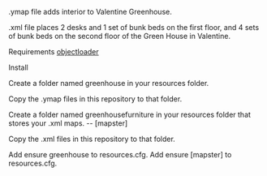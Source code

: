 .ymap file adds interior to Valentine Greenhouse.

.xml file places 2 desks and 1 set of bunk beds on the first floor, and 4 sets of bunk beds on the second floor of the Green House in Valentine.

Requirements
[objectloader](https://github.com/kibook/redm-objectloader)

Install

Create a folder named greenhouse in your resources folder.

Copy the .ymap files in this repository to that folder.

Create a folder named greenhousefurniture in your resources folder that stores your .xml maps. -- [mapster]

Copy the .xml files in this repository to that folder.

Add ensure greenhouse to resources.cfg.
Add ensure [mapster] to resources.cfg.
